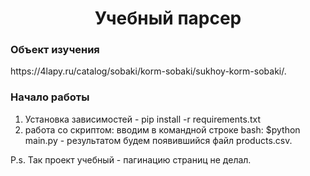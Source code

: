 <h1 align='center'>Учебный парсер </h1>



<h3>Объект изучения</h3>
https://4lapy.ru/catalog/sobaki/korm-sobaki/sukhoy-korm-sobaki/.


<h3>Начало работы</h3>

1. Установка зависимостей - pip install -r requirements.txt
2. работа со скриптом: вводим в командной строке bash: $python main.py - результатом будем появившийся файл products.csv.


P.s. Так проект учебный - пагинацию страниц не делал.

